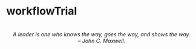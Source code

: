 # workflowTrial
<!-- QUOTE:START -->
<p align="center"><br><i>A leader is one who knows the way, goes the way, and shows the way.</i><br><i>– John C. Maxwell.</i><br></p>
<!-- QUOTE:END -->

